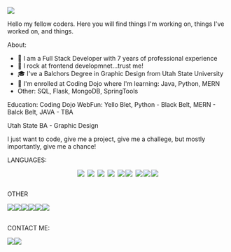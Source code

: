 ![](https://github.com/lisabroadhead/lisabroadhead/blob/main/lisa.png)

Hello my fellow coders. Here you will find things I'm working on, things I've worked on, and things. 

About:
- 💪 I am a Full Stack Developer with 7 years of professional experience
- 🎉 I rock at frontend developmnet...trust me!
- 🎓 I've a Balchors Degree in Graphic Design from Utah State University
- 🌱 I'm enrolled at Coding Dojo where I'm learning: Java, Python, MERN 
-   Other: SQL, Flask, MongoDB, SpringTools


Education: 
Coding Dojo
WebFun: Yello Blet, Python - Black Belt, MERN - Balck Belt, JAVA - TBA

Utah State
BA - Graphic Design

I just want to code, give me a project, give me a challege, but mostly importantly, give me a chance!


<p>LANGUAGES:</p>
<div class="languages-wrap" style="display: flex; align-items: center;justify-content: center;flex-wrap: wrap; gap: 2px;">
<img style="margin-right:5px;" src="https://img.shields.io/badge/JavaScript-323330?style=for-the-badge&logo=javascript&logoColor=F7DF1E"/><img style="margin-right:5px;"  src="https://img.shields.io/badge/jQuery-0769AD?style=for-the-badge&logo=jquery&logoColor=white"/><img style="margin-right:5px;"  src="https://img.shields.io/badge/HTML5-E34F26?style=for-the-badge&logo=html5&logoColor=white"/><img style="margin-right:5px;"  src="https://img.shields.io/badge/CSS3-1572B6?style=for-the-badge&logo=css3&logoColor=white"/><img src="https://img.shields.io/badge/Sass-CC6699?style=for-the-badge&logo=sass&logoColor=white"/><img style="margin-right:5px;"  src="https://img.shields.io/badge/PHP-777BB4?style=for-the-badge&logo=php&logoColor=white"/><img src="https://img.shields.io/badge/c++-%2300599C.svg?style=for-the-badge&logo=c%2B%2B&logoColor=white"/><img src="https://img.shields.io/badge/python-3670A0?style=for-the-badge&logo=python&logoColor=ffdd54"/><img src="https://img.shields.io/badge/java-%23ED8B00.svg?style=for-the-badge&logo=java&logoColor=white"/></div>

<br/>
<p>OTHER</p>
<div><img src="https://img.shields.io/badge/Wordpress-21759B?style=for-the-badge&logo=wordpress&logoColor=white"/><img src="https://img.shields.io/badge/Bootstrap-563D7C?style=for-the-badge&logo=bootstrap&logoColor=white"/><img src="https://img.shields.io/badge/adobephotoshop-%2331A8FF.svg?style=for-the-badge&logo=adobephotoshop&logoColor=white"/><img src="https://img.shields.io/badge/Flask-000000?style=for-the-badge&logo=flask&logoColor=white"/><img src="https://img.shields.io/badge/MongoDB-%234ea94b.svg?style=for-the-badge&logo=mongodb&logoColor=white"/><img src="https://img.shields.io/badge/spring-%236DB33F.svg?style=for-the-badge&logo=spring&logoColor=white"/></div>

<br/>
<p>CONTACT ME:</p>
<div><a href="https://www.linkedin.com/in/lisa-broadhead/"><img src="https://img.shields.io/badge/LinkedIn-0077B5?style=for-the-badge&logo=linkedin&logoColor=white" /></a><a href"mailto:lb.broadhead@gmail.com"><img src="https://img.shields.io/badge/Gmail-D14836?style=for-the-badge&logo=gmail&logoColor=white"/></a></div>



<!---
lisabroadhead/lisabroadhead is a ✨ special ✨ repository because its `README.md` (this file) appears on your GitHub profile.
You can click the Preview link to take a look at your changes.
--->
